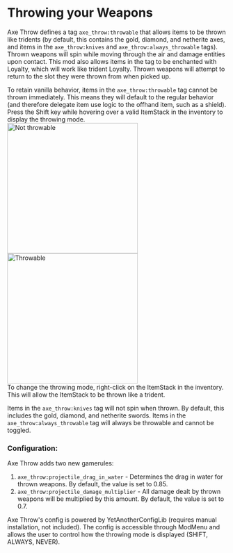 # Throwing your Weapons
Axe Throw defines a tag `axe_throw:throwable` that allows items to be thrown like tridents (by default, this contains the gold, diamond, and netherite axes, and items in the `axe_throw:knives` and `axe_throw:always_throwable` tags). Thrown weapons will spin while moving through the air and damage entities upon contact. This mod also allows items in the tag to be enchanted with Loyalty, which will work like trident Loyalty. Thrown weapons will attempt to return to the slot they were thrown from when picked up.

To retain vanilla behavior, items in the `axe_throw:throwable` tag cannot be thrown immediately. This means they will default to the regular behavior (and therefore delegate item use logic to the offhand item, such as a shield). Press the Shift key while hovering over a valid ItemStack in the inventory to display the throwing mode.</br>
<img src="https://cdn.modrinth.com/data/cached_images/08031510bbf50e7f24c11b489302360a36366fb2.png" alt="Not throwable" width="300">
<img src="https://cdn.modrinth.com/data/cached_images/ae8a354a4a8c2a0f8033afd75196ab27575dff6f.png" alt="Throwable" width="300"></br>
To change the throwing mode, right-click on the ItemStack in the inventory. This will allow the ItemStack to be thrown like a trident.

Items in the `axe_throw:knives` tag will not spin when thrown. By default, this includes the gold, diamond, and netherite swords.
Items in the `axe_throw:always_throwable` tag will always be throwable and cannot be toggled.

### Configuration:</br>
Axe Throw adds two new gamerules:
1. `axe_throw:projectile_drag_in_water` - Determines the drag in water for thrown weapons. By default, the value is set to 0.85.
2. `axe_throw:projectile_damage_multiplier` - All damage dealt by thrown weapons will be multiplied by this amount. By default, the value is set to 0.7.

Axe Throw's config is powered by YetAnotherConfigLib (requires manual installation, not included). The config is accessible through ModMenu and allows the user to control how the throwing mode is displayed (SHIFT, ALWAYS, NEVER).